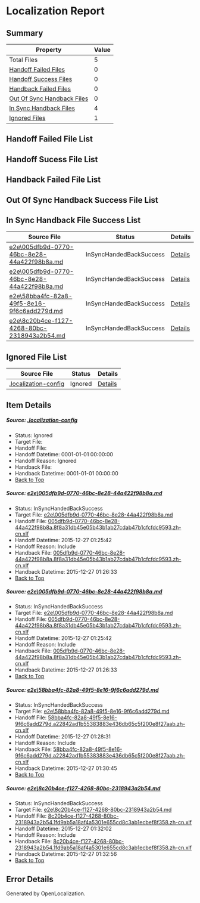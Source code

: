 # <a name='report-top'></a> Localization Report

## Summary
 Property | Value 
 -------- | ----- 
 Total Files | 5
[ Handoff Failed Files ](#handoff-failed-list)| 0
[ Handoff Success Files ](#handoff-success-list)| 0
[ Handback Failed Files ](#handback-failed-list)| 0
[ Out Of Sync Handback Files ](#outofsync-handback-success-list)| 0
[ In Sync Handback Files ](#insync-handback-success-list)| 4
[ Ignored Files ](#ignored-list)| 1

## <a name='handoff-failed-list'></a> Handoff Failed File List

## <a name='handoff-success-list'></a> Handoff Sucess File List

## <a name='handback-failed-list'></a> Handback Failed File List

## <a name='outofsync-handback-success-list'></a> Out Of Sync Handback Success File List

## <a name='insync-handback-success-list'></a> In Sync Handback File Success List
 Source File | Status | Details 
 ----------- | ------ | ------- 
 [e2e\005dfb9d-0770-46bc-8e28-44a422f98b8a.md](https://github.com/OpenLocalizationTest/oltest/blob/89c3551b21c2cb83266683645ebfc23dcc5968ef/e2e/005dfb9d-0770-46bc-8e28-44a422f98b8a.md) | InSyncHandedBackSuccess | [Details](#662fa96d911972b57182a5bb87f8c8db80d1a7a91)
 [e2e\005dfb9d-0770-46bc-8e28-44a422f98b8a.md](https://github.com/OpenLocalizationTest/oltest/blob/89c3551b21c2cb83266683645ebfc23dcc5968ef/e2e/005dfb9d-0770-46bc-8e28-44a422f98b8a.md) | InSyncHandedBackSuccess | [Details](#662fa96d911972b57182a5bb87f8c8db80d1a7a92)
 [e2e\58bba4fc-82a8-49f5-8e16-9f6c6add279d.md](https://github.com/OpenLocalizationTest/oltest/blob/73f59ee2eb34135ced226ec45f200eeb0b455383/e2e/58bba4fc-82a8-49f5-8e16-9f6c6add279d.md) | InSyncHandedBackSuccess | [Details](#f7cae2e835f3a7da38c72e4ca20ab61e47ace0df3)
 [e2e\8c20b4ce-f127-4268-80bc-2318943a2b54.md](https://github.com/OpenLocalizationTest/oltest/blob/f124dd7dc41a052c750ad9dd86797aadd7789764/e2e/8c20b4ce-f127-4268-80bc-2318943a2b54.md) | InSyncHandedBackSuccess | [Details](#8f37d67253a178eb648c75370a6418f2cb231e634)

## <a name='ignored-list'></a> Ignored File List
 Source File | Status | Details 
 ----------- | ------ | ------- 
 [.localization-config](https://github.com/OpenLocalizationTest/oltest/blob/f124dd7dc41a052c750ad9dd86797aadd7789764/.localization-config) | Ignored | [Details](#1b1b1cababca9a843d46cac6cc08988e221902dd0)

## Item Details
##### <a name='1b1b1cababca9a843d46cac6cc08988e221902dd0'></a> Source: [.localization-config](https://github.com/OpenLocalizationTest/oltest/blob/f124dd7dc41a052c750ad9dd86797aadd7789764/.localization-config)
* Status: Ignored
* Target File: 
* Handoff File: 
* Handoff Datetime: 0001-01-01 00:00:00
* Handoff Reason: Ignored
* Handback File: 
* Handback Datetime: 0001-01-01 00:00:00
* [Back to Top](#report-top)

##### <a name='662fa96d911972b57182a5bb87f8c8db80d1a7a91'></a> Source: [e2e\005dfb9d-0770-46bc-8e28-44a422f98b8a.md](https://github.com/OpenLocalizationTest/oltest/blob/89c3551b21c2cb83266683645ebfc23dcc5968ef/e2e/005dfb9d-0770-46bc-8e28-44a422f98b8a.md)
* Status: InSyncHandedBackSuccess
* Target File: [e2e\005dfb9d-0770-46bc-8e28-44a422f98b8a.md](https://github.com/OpenLocalizationTestOrg/oltest.zh-cn/blob/10917ffd5960e5125bef2b7abd75ecb88784d3b7/e2e/005dfb9d-0770-46bc-8e28-44a422f98b8a.md)
* Handoff File: [005dfb9d-0770-46bc-8e28-44a422f98b8a.8f8a31db45e05b43b1ab27cdab47b1cfcfdc9593.zh-cn.xlf](https://github.com/OpenLocalizationTestOrg/olhandoff/blob/7c35ed99fe78b35bac73198f131835daac8d13a1/ol-handoff/OpenLocalizationTestOrg/oltest.zh-cn/qimu/005dfb9d-0770-46bc-8e28-44a422f98b8a.8f8a31db45e05b43b1ab27cdab47b1cfcfdc9593.zh-cn.xlf)
* Handoff Datetime: 2015-12-27 01:25:42
* Handoff Reason: Include
* Handback File: [005dfb9d-0770-46bc-8e28-44a422f98b8a.8f8a31db45e05b43b1ab27cdab47b1cfcfdc9593.zh-cn.xlf](https://github.com/OpenLocalizationTestOrg/olhandback/blob/216e2d06c89c5d8c5038ad279f1621a2d14991de/ol-handback/OpenLocalizationTestOrg/oltest.zh-cn/qimu/005dfb9d-0770-46bc-8e28-44a422f98b8a.8f8a31db45e05b43b1ab27cdab47b1cfcfdc9593.zh-cn.xlf)
* Handback Datetime: 2015-12-27 01:26:33
* [Back to Top](#report-top)

##### <a name='662fa96d911972b57182a5bb87f8c8db80d1a7a92'></a> Source: [e2e\005dfb9d-0770-46bc-8e28-44a422f98b8a.md](https://github.com/OpenLocalizationTest/oltest/blob/89c3551b21c2cb83266683645ebfc23dcc5968ef/e2e/005dfb9d-0770-46bc-8e28-44a422f98b8a.md)
* Status: InSyncHandedBackSuccess
* Target File: [e2e\005dfb9d-0770-46bc-8e28-44a422f98b8a.md](https://github.com/OpenLocalizationTestOrg/oltest.zh-cn/blob/10917ffd5960e5125bef2b7abd75ecb88784d3b7/e2e/005dfb9d-0770-46bc-8e28-44a422f98b8a.md)
* Handoff File: [005dfb9d-0770-46bc-8e28-44a422f98b8a.8f8a31db45e05b43b1ab27cdab47b1cfcfdc9593.zh-cn.xlf](https://github.com/OpenLocalizationTestOrg/olhandoff/blob/7c35ed99fe78b35bac73198f131835daac8d13a1/ol-handoff/OpenLocalizationTestOrg/oltest.zh-cn/qimu/005dfb9d-0770-46bc-8e28-44a422f98b8a.8f8a31db45e05b43b1ab27cdab47b1cfcfdc9593.zh-cn.xlf)
* Handoff Datetime: 2015-12-27 01:25:42
* Handoff Reason: Include
* Handback File: [005dfb9d-0770-46bc-8e28-44a422f98b8a.8f8a31db45e05b43b1ab27cdab47b1cfcfdc9593.zh-cn.xlf](https://github.com/OpenLocalizationTestOrg/olhandback/blob/216e2d06c89c5d8c5038ad279f1621a2d14991de/ol-handback/OpenLocalizationTestOrg/oltest.zh-cn/qimu/005dfb9d-0770-46bc-8e28-44a422f98b8a.8f8a31db45e05b43b1ab27cdab47b1cfcfdc9593.zh-cn.xlf)
* Handback Datetime: 2015-12-27 01:26:33
* [Back to Top](#report-top)

##### <a name='f7cae2e835f3a7da38c72e4ca20ab61e47ace0df3'></a> Source: [e2e\58bba4fc-82a8-49f5-8e16-9f6c6add279d.md](https://github.com/OpenLocalizationTest/oltest/blob/73f59ee2eb34135ced226ec45f200eeb0b455383/e2e/58bba4fc-82a8-49f5-8e16-9f6c6add279d.md)
* Status: InSyncHandedBackSuccess
* Target File: [e2e\58bba4fc-82a8-49f5-8e16-9f6c6add279d.md](https://github.com/OpenLocalizationTestOrg/oltest.zh-cn/blob/dcfb373c836e4b890659031103b8aaf18c164f14/e2e/58bba4fc-82a8-49f5-8e16-9f6c6add279d.md)
* Handoff File: [58bba4fc-82a8-49f5-8e16-9f6c6add279d.a22842ad1b55383883e436db65c5f200e8f27aab.zh-cn.xlf](https://github.com/OpenLocalizationTestOrg/olhandoff/blob/dea13d61b9608998cbe85549b858020e8bf1b39b/ol-handoff/OpenLocalizationTestOrg/oltest.zh-cn/qimu/58bba4fc-82a8-49f5-8e16-9f6c6add279d.a22842ad1b55383883e436db65c5f200e8f27aab.zh-cn.xlf)
* Handoff Datetime: 2015-12-27 01:28:31
* Handoff Reason: Include
* Handback File: [58bba4fc-82a8-49f5-8e16-9f6c6add279d.a22842ad1b55383883e436db65c5f200e8f27aab.zh-cn.xlf](https://github.com/OpenLocalizationTestOrg/olhandback/blob/6f9137025f3fb5b6d369a95eb751b861cefafa73/ol-handback/OpenLocalizationTestOrg/oltest.zh-cn/qimu/58bba4fc-82a8-49f5-8e16-9f6c6add279d.a22842ad1b55383883e436db65c5f200e8f27aab.zh-cn.xlf)
* Handback Datetime: 2015-12-27 01:30:45
* [Back to Top](#report-top)

##### <a name='8f37d67253a178eb648c75370a6418f2cb231e634'></a> Source: [e2e\8c20b4ce-f127-4268-80bc-2318943a2b54.md](https://github.com/OpenLocalizationTest/oltest/blob/f124dd7dc41a052c750ad9dd86797aadd7789764/e2e/8c20b4ce-f127-4268-80bc-2318943a2b54.md)
* Status: InSyncHandedBackSuccess
* Target File: [e2e\8c20b4ce-f127-4268-80bc-2318943a2b54.md](https://github.com/OpenLocalizationTestOrg/oltest.zh-cn/blob/89c73a41b3f390e9ee420adf3ecf69077a4dfa72/e2e/8c20b4ce-f127-4268-80bc-2318943a2b54.md)
* Handoff File: [8c20b4ce-f127-4268-80bc-2318943a2b54.1fd9ab5a18af4a5301e655cd8c3ab1ecbef8f358.zh-cn.xlf](https://github.com/OpenLocalizationTestOrg/olhandoff/blob/100b6c5fc6d3b1b62ad2a86dbb2f7335b00f13c7/ol-handoff/OpenLocalizationTestOrg/oltest.zh-cn/qimu/8c20b4ce-f127-4268-80bc-2318943a2b54.1fd9ab5a18af4a5301e655cd8c3ab1ecbef8f358.zh-cn.xlf)
* Handoff Datetime: 2015-12-27 01:32:02
* Handoff Reason: Include
* Handback File: [8c20b4ce-f127-4268-80bc-2318943a2b54.1fd9ab5a18af4a5301e655cd8c3ab1ecbef8f358.zh-cn.xlf](https://github.com/OpenLocalizationTestOrg/olhandback/blob/9510e8af26688c4d7fd33b00fdc64885fe1c5191/ol-handback/OpenLocalizationTestOrg/oltest.zh-cn/qimu/8c20b4ce-f127-4268-80bc-2318943a2b54.1fd9ab5a18af4a5301e655cd8c3ab1ecbef8f358.zh-cn.xlf)
* Handback Datetime: 2015-12-27 01:32:56
* [Back to Top](#report-top)


## Error Details

Generated by OpenLocalization.
